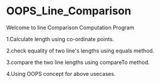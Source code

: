 # OOPS_Line_Comparison
Welcome to line Comparison Computation Program

1.Calculate length using co-ordinate points.

2.check equality of two line's lengths using equals method.

3.compare the two line lengths using compareTo method.

4.Using OOPS concept for above usecases.
